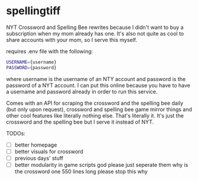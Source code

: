 # spellingtiff

NYT Crossword and Spelling Bee rewrites because I didn't want to buy a subscription when my mom already has one. It's also not quite as cool to share accounts with your mom, so I serve this myself.

requires .env file with the following:
```bash
USERNAME={username}
PASSWORD={password}
```
where username is the username of an NTY account and password is the password of a NYT account. I can put this online because you have to have a username and password already in order to run this service.

Comes with an API for scraping the crossword and the spelling bee daily (but only upon request), crossword and spelling bee game mirror things and other cool features like literally nothing else. That's literally it. It's just the crossword and the spelling bee but I serve it instead of NYT.

TODOs:
- [ ] better homepage
- [ ] better visuals for crossword
- [ ] previous days' stuff
- [ ] better modularity in game scripts god please just seperate them why is the crossword one 550 lines long please stop this why
